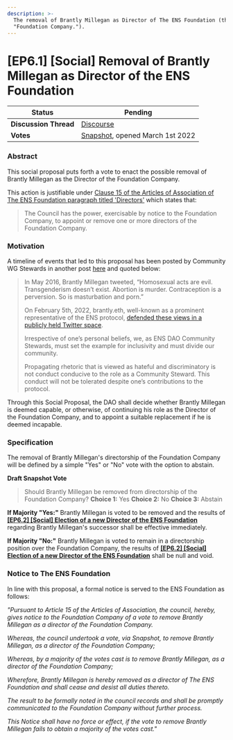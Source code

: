 ```yaml
---
description: >-
  The removal of Brantly Millegan as Director of The ENS Foundation (the
  "Foundation Company.").
---
```


# \[EP6.1] \[Social] Removal of Brantly Millegan as Director of the ENS Foundation

| **Status**            | Pending                                                                                                                                       |
| --------------------- | --------------------------------------------------------------------------------------------------------------------------------------------- |
| **Discussion Thread** | [Discourse](https://discuss.ens.domains/t/ep6-1-social-removal-of-brantly-millegan-as-director-of-the-ens-foundation/11092/4)                 |
| **Votes**             | [Snapshot](https://snapshot.org/#/ens.eth/proposal/0xa9a2dc5a52ea54b478c4c5fea88540622dff7ad5000f8d146dff482c6e6b6055), opened March 1st 2022 |

### Abstract

This social proposal puts forth a vote to enact the possible removal of Brantly Millegan as the Director of the Foundation Company.

This action is justifiable under [Clause 15 of the Articles of Association of The ENS Foundation paragraph titled 'Directors'](https://464911102-files.gitbook.io/\~/files/v0/b/gitbook-x-prod.appspot.com/o/spaces%2FVAbPWWNVJRvupIW5EOre%2Fuploads%2Fgit-blob-4b4ba71c3fe2a3146e9b1402d03ecb69d89c0913%2FM%26A%20-%20Incorp%20-%20The%20ENS%20Foundation%20-%2026%20October%202021.pdf?alt=media#page=9) which states that:

> The Council has the power, exercisable by notice to the Foundation Company, to appoint or remove one or more directors of the Foundation Company.

### Motivation

A timeline of events that led to this proposal has been posted by Community WG Stewards in another post [here](https://discuss.ens.domains/t/ens-dao-next-steps-re-brantly/10424/15) and quoted below:

> In May 2016, Brantly Millegan tweeted, “Homosexual acts are evil. Transgenderism doesn’t exist. Abortion is murder. Contraception is a perversion. So is masturbation and porn.”
>
> On February 5th, 2022, brantly.eth, well-known as a prominent representative of the ENS protocol, [defended these views in a publicly held Twitter space](https://www.dropbox.com/s/ljrp0vjibawuufr/Brantly%20ENS.mp4?dl=0).
>
> Irrespective of one’s personal beliefs, we, as ENS DAO Community Stewards, must set the example for inclusivity and must divide our community.
>
> Propagating rhetoric that is viewed as hateful and discriminatory is not conduct conducive to the role as a Community Steward. This conduct will not be tolerated despite one’s contributions to the protocol.

Through this Social Proposal, the DAO shall decide whether Brantly Millegan is deemed capable, or otherwise, of continuing his role as the Director of the Foundation Company, and to appoint a suitable replacement if he is deemed incapable.

### Specification

The removal of Brantly Millegan's directorship of the Foundation Company will be defined by a simple "Yes" or "No" vote with the option to abstain.

**Draft Snapshot Vote**

> Should Brantly Millegan be removed from directorship of the Foundation Company? **Choice 1:** Yes **Choice 2:** No **Choice 3:** Abstain

**If Majority "Yes:"** Brantly Millegan is voted to be removed and the results of [**\[EP6.2\] \[Social\] Election of a new Director of the ENS Foundation**](https://discuss.ens.domains/t/ep6-2-social-replacement-of-brantly-millegan-as-director-of-the-ens-foundation/11093) regarding Brantly Millegan's successor shall be effective immediately.

**If Majority "No:"** Brantly Millegan is voted to remain in a directorship position over the Foundation Company, the results of [**\[EP6.2\] \[Social\] Election of a new Director of the ENS Foundation**](https://discuss.ens.domains/t/ep6-2-social-replacement-of-brantly-millegan-as-director-of-the-ens-foundation/11093) shall be null and void.

### Notice to The ENS Foundation

In line with this proposal, a formal notice is served to the ENS Foundation as follows:

_"Pursuant to Article 15 of the Articles of Association, the council, hereby, gives notice to the Foundation Company of a vote to remove Brantly Millegan as a director of the Foundation Company._

_Whereas, the council undertook a vote, via Snapshot, to remove Brantly Millegan, as a director of the Foundation Company;_

_Whereas, by a majority of the votes cast is to remove Brantly Millegan, as a director of the Foundation Company;_

_Wherefore, Brantly Millegan is hereby removed as a director of The ENS Foundation and shall cease and desist all duties thereto._

_The result to be formally noted in the council records and shall be promptly communicated to the Foundation Company without further process._

_This Notice shall have no force or effect, if the vote to remove Brantly Millegan fails to obtain a majority of the votes cast."_
